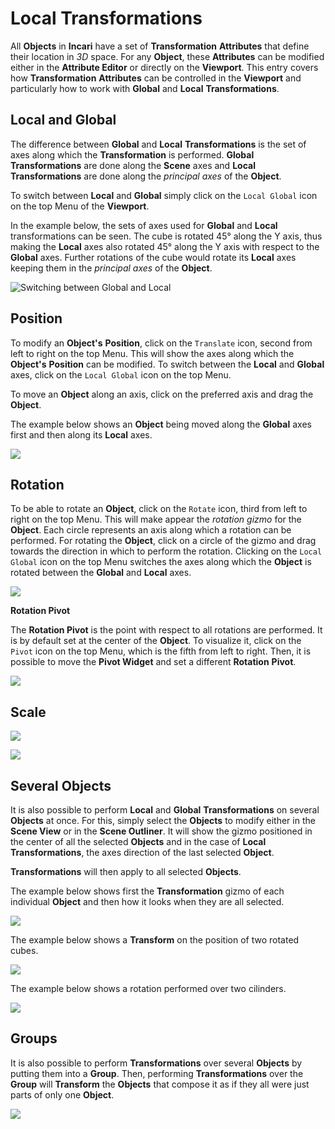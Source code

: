 # Local Transformations

All **Objects** in **Incari** have a set of **Transformation** **Attributes** that define their location in *3D* space. For any **Object**, these **Attributes** can be modified either in the **Attribute Editor** or directly on the **Viewport**. This entry covers how **Transformation** **Attributes** can be controlled in the **Viewport** and particularly how to work with **Global** and **Local** **Transformations**.

## Local and Global

The difference between **Global** and **Local** **Transformations** is the set of axes along which the **Transformation** is performed. **Global** **Transformations** are done along the **Scene** axes and **Local** **Transformations** are done along the *principal axes* of the **Object**.

To switch between **Local** and **Global** simply click on the `Local Global` icon on the top Menu of the **Viewport**.

In the example below, the sets of axes used for **Global** and **Local** transformations can be seen. The cube is rotated 45° along the Y axis, thus making the **Local** axes also rotated 45° along the Y axis with respect to the **Global** axes. Further rotations of the cube would rotate its **Local** axes keeping them in the *principal axes* of the **Object**.

![Switching between Global and Local](../.gitbook/assets/LocalGlobal1.gif)

## Position

To modify an **Object's** **Position**, click on the `Translate` icon, second from left to right on the top Menu. This will show the axes along which the **Object's** **Position** can be modified. To switch between the **Local** and **Global** axes, click on the `Local Global` icon on the top Menu.

To move an **Object** along an axis, click on the preferred axis and drag the **Object**.

The example below shows an **Object** being moved along the **Global** axes first and then along its **Local** axes.

![](../.gitbook/assets/LocalGlobal_Position.gif)


## Rotation

To be able to rotate an **Object**, click on the `Rotate` icon, third from left to right on the top Menu. This will make appear the *rotation gizmo* for the **Object**. Each circle represents an axis along which a rotation can be performed. For rotating the **Object**, click on a circle of the gizmo and drag towards the direction in which to perform the rotation. Clicking on the `Local Global` icon on the top Menu switches the axes along which the **Object** is rotated between the **Global** and **Local** axes.

![](../.gitbook/assets/LocalGlobal_Rotation.gif)

**Rotation Pivot**

The **Rotation Pivot** is the point with respect to all rotations are performed. It is by default set at the center of the **Object**. To visualize it, click on the `Pivot` icon on the top Menu, which is the fifth from left to right. Then, it is possible to move the **Pivot Widget** and set a different **Rotation** **Pivot**.

![](../.gitbook/assets/LocalGlobal_Pivot.gif)

## Scale

![](../.gitbook/assets/LocalGlobal_Scale.gif)

![](../.gitbook/assets/LocalGlobal_Scale2.gif)

## Several **Objects**

It is also possible to perform **Local** and **Global** **Transformations** on several **Objects** at once. For this, simply select the **Objects** to modify either in the **Scene View** or in the **Scene Outliner**. It will show the gizmo positioned in the center of all the selected **Objects** and in the case of **Local Transformations**, the axes direction of the last selected **Object**.

**Transformations** will then apply to all selected **Objects**.

The example below shows first the **Transformation** gizmo of each individual **Object** and then how it looks when they are all selected.

![](../.gitbook/assets/LocalGlobal_SeveralObj1.gif)

The example below shows a **Transform** on the position of two rotated cubes.

![](../.gitbook/assets/LocalGlobal_SeveralObj2.gif)

The example below shows a rotation performed over two cilinders.

![](../.gitbook/assets/LocalGlobal_SeveralObj3.gif)


## Groups

It is also possible to perform **Transformations** over several **Objects** by putting them into a **Group**. Then, performing **Transformations** over the **Group** will **Transform** the **Objects** that compose it as if they all were just parts of only one **Object**.

![](../.gitbook/assets/LocalGlobal_Group1.gif)